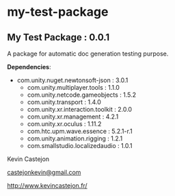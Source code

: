 # my-test-package

## My Test Package : 0.0.1

A package for automatic doc generation testing purpose.

**Dependencies**:

- com.unity.nuget.newtonsoft-json : 3.0.1
  - com.unity.multiplayer.tools : 1.1.0
  - com.unity.netcode.gameobjects : 1.5.2
  - com.unity.transport : 1.4.0
  - com.unity.xr.interaction.toolkit : 2.0.0
  - com.unity.xr.management : 4.2.1
  - com.unity.xr.oculus : 1.11.2
  - com.htc.upm.wave.essence : 5.2.1-r.1
  - com.unity.animation.rigging : 1.2.1
  - com.smallstudio.localizedaudio : 1.0.1
  

Kevin Castejon

castejonkevin@gmail.com

http://www.kevincastejon.fr/